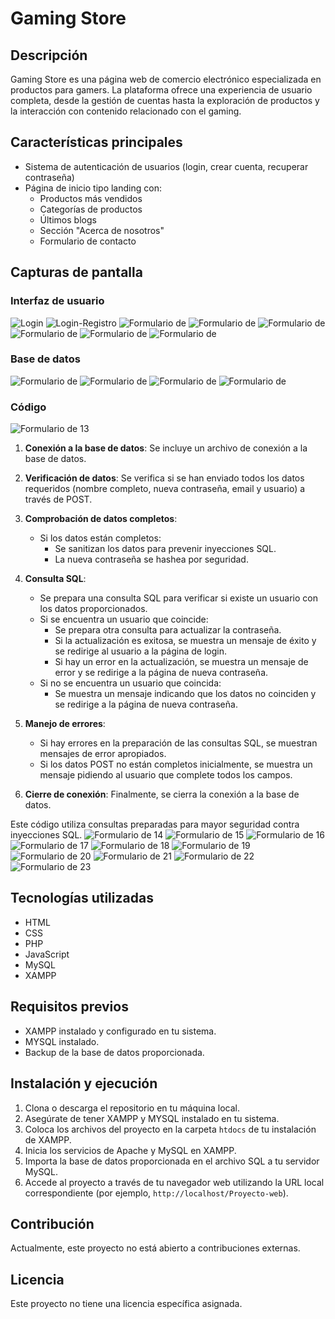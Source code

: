 # Gaming Store

## Descripción
Gaming Store es una página web de comercio electrónico especializada en productos para gamers. La plataforma ofrece una experiencia de usuario completa, desde la gestión de cuentas hasta la exploración de productos y la interacción con contenido relacionado con el gaming.

## Características principales
- Sistema de autenticación de usuarios (login, crear cuenta, recuperar contraseña)
- Página de inicio tipo landing con:
  - Productos más vendidos
  - Categorías de productos
  - Últimos blogs
  - Sección "Acerca de nosotros"
  - Formulario de contacto

## Capturas de pantalla
### Interfaz de usuario
![Login](https://github.com/BrandoHanma/Proyecto-web/blob/49d2504912399abc7c8eb7b7e95f0a7445dcbd5e/pruebas/1(1).png) 
![Login-Registro](https://github.com/BrandoHanma/Proyecto-web/blob/49d2504912399abc7c8eb7b7e95f0a7445dcbd5e/pruebas/2(1).png)
![Formulario de ](https://github.com/BrandoHanma/Proyecto-web/blob/49d2504912399abc7c8eb7b7e95f0a7445dcbd5e/pruebas/3(1).png)
![Formulario de ](https://github.com/BrandoHanma/Proyecto-web/blob/49d2504912399abc7c8eb7b7e95f0a7445dcbd5e/pruebas/4.png)
![Formulario de ](https://github.com/BrandoHanma/Proyecto-web/blob/49d2504912399abc7c8eb7b7e95f0a7445dcbd5e/pruebas/5.png)
![Formulario de ](https://github.com/BrandoHanma/Proyecto-web/blob/49d2504912399abc7c8eb7b7e95f0a7445dcbd5e/pruebas/6.png)
![Formulario de ](https://github.com/BrandoHanma/Proyecto-web/blob/49d2504912399abc7c8eb7b7e95f0a7445dcbd5e/pruebas/7.png)
![Formulario de ](https://github.com/BrandoHanma/Proyecto-web/blob/49d2504912399abc7c8eb7b7e95f0a7445dcbd5e/pruebas/8.png)

### Base de datos
![Formulario de ](https://github.com/BrandoHanma/Proyecto-web/blob/49d2504912399abc7c8eb7b7e95f0a7445dcbd5e/pruebas/9.png)
![Formulario de ](https://github.com/BrandoHanma/Proyecto-web/blob/49d2504912399abc7c8eb7b7e95f0a7445dcbd5e/pruebas/10.png)
![Formulario de ](https://github.com/BrandoHanma/Proyecto-web/blob/49d2504912399abc7c8eb7b7e95f0a7445dcbd5e/pruebas/11.png)
![Formulario de ](https://github.com/BrandoHanma/Proyecto-web/blob/49d2504912399abc7c8eb7b7e95f0a7445dcbd5e/pruebas/12.png)

### Código
![Formulario de 13](https://github.com/BrandoHanma/Proyecto-web/blob/49d2504912399abc7c8eb7b7e95f0a7445dcbd5e/pruebas/13.png)

1. **Conexión a la base de datos**: Se incluye un archivo de conexión a la base de datos.

2. **Verificación de datos**: Se verifica si se han enviado todos los datos requeridos (nombre completo, nueva contraseña, email y usuario) a través de POST.

3. **Comprobación de datos completos**:
   - Si los datos están completos:
     - Se sanitizan los datos para prevenir inyecciones SQL.
     - La nueva contraseña se hashea por seguridad.

4. **Consulta SQL**:
   - Se prepara una consulta SQL para verificar si existe un usuario con los datos proporcionados.
   - Si se encuentra un usuario que coincide:
     - Se prepara otra consulta para actualizar la contraseña.
     - Si la actualización es exitosa, se muestra un mensaje de éxito y se redirige al usuario a la página de login.
     - Si hay un error en la actualización, se muestra un mensaje de error y se redirige a la página de nueva contraseña.
   - Si no se encuentra un usuario que coincida:
     - Se muestra un mensaje indicando que los datos no coinciden y se redirige a la página de nueva contraseña.

5. **Manejo de errores**:
   - Si hay errores en la preparación de las consultas SQL, se muestran mensajes de error apropiados.
   - Si los datos POST no están completos inicialmente, se muestra un mensaje pidiendo al usuario que complete todos los campos.

6. **Cierre de conexión**: Finalmente, se cierra la conexión a la base de datos.

Este código utiliza consultas preparadas para mayor seguridad contra inyecciones SQL.
![Formulario de 14](https://github.com/BrandoHanma/Proyecto-web/blob/49d2504912399abc7c8eb7b7e95f0a7445dcbd5e/pruebas/14.png)
![Formulario de 15](https://github.com/BrandoHanma/Proyecto-web/blob/49d2504912399abc7c8eb7b7e95f0a7445dcbd5e/pruebas/15.png)
![Formulario de 16](https://github.com/BrandoHanma/Proyecto-web/blob/49d2504912399abc7c8eb7b7e95f0a7445dcbd5e/pruebas/16.png)
![Formulario de 17](https://github.com/BrandoHanma/Proyecto-web/blob/49d2504912399abc7c8eb7b7e95f0a7445dcbd5e/pruebas/17.png)
![Formulario de 18](https://github.com/BrandoHanma/Proyecto-web/blob/49d2504912399abc7c8eb7b7e95f0a7445dcbd5e/pruebas/18.png)
![Formulario de 19](https://github.com/BrandoHanma/Proyecto-web/blob/49d2504912399abc7c8eb7b7e95f0a7445dcbd5e/pruebas/19.png)
![Formulario de 20](https://github.com/BrandoHanma/Proyecto-web/blob/49d2504912399abc7c8eb7b7e95f0a7445dcbd5e/pruebas/20.png)
![Formulario de 21](https://github.com/BrandoHanma/Proyecto-web/blob/49d2504912399abc7c8eb7b7e95f0a7445dcbd5e/pruebas/21.png)
![Formulario de 22](https://github.com/BrandoHanma/Proyecto-web/blob/49d2504912399abc7c8eb7b7e95f0a7445dcbd5e/pruebas/22.png)
![Formulario de 23](https://github.com/BrandoHanma/Proyecto-web/blob/49d2504912399abc7c8eb7b7e95f0a7445dcbd5e/pruebas/23.png)

## Tecnologías utilizadas
- HTML
- CSS
- PHP
- JavaScript
- MySQL
- XAMPP

## Requisitos previos
- XAMPP instalado y configurado en tu sistema.
- MYSQL instalado.
- Backup de la base de datos proporcionada.
  
## Instalación y ejecución
1. Clona o descarga el repositorio en tu máquina local.
2. Asegúrate de tener XAMPP y MYSQL instalado en tu sistema.
3. Coloca los archivos del proyecto en la carpeta `htdocs` de tu instalación de XAMPP.
4. Inicia los servicios de Apache y MySQL en XAMPP.
5. Importa la base de datos proporcionada en el archivo SQL a tu servidor MySQL.
6. Accede al proyecto a través de tu navegador web utilizando la URL local correspondiente (por ejemplo, `http://localhost/Proyecto-web`).


## Contribución
Actualmente, este proyecto no está abierto a contribuciones externas.

## Licencia
Este proyecto no tiene una licencia específica asignada.
